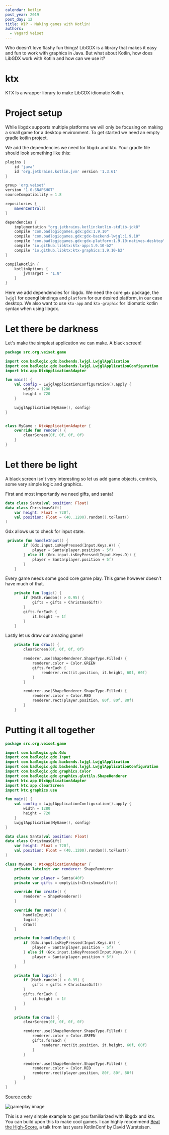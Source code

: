 ```yaml
---
calendar: kotlin
post_year: 2019
post_day: 12
title: WIP - Making games with Kotlin!
authors:
  - Vegard Veiset
---
```

Who doesn’t love flashy fun things! LibGDX is a library that makes it easy and fun to work with graphics in Java. But what about Kotlin, how does LibGDX work with Kotlin and how can we use it?

# ktx

KTX Is a wrapper library to make LibGDX idiomatic Kotlin. 

# Project setup

While libgdx supports multiple platforms we will only be focusing on making a small game for a desktop environment. To get started we need an empty gradle kotlin project. 

We add the dependencies we need for libgdx and ktx. Your gradle file should look something like this:

```gradle
plugins {
    id 'java'
    id 'org.jetbrains.kotlin.jvm' version '1.3.61'
}

group 'org.veiset'
version '1.0-SNAPSHOT'
sourceCompatibility = 1.8

repositories {
    mavenCentral()
}

dependencies {
    implementation "org.jetbrains.kotlin:kotlin-stdlib-jdk8"
    compile "com.badlogicgames.gdx:gdx:1.9.10"
    compile "com.badlogicgames.gdx:gdx-backend-lwjgl:1.9.10"
    compile "com.badlogicgames.gdx:gdx-platform:1.9.10:natives-desktop"
    compile "io.github.libktx:ktx-app:1.9.10-b2"
    compile "io.github.libktx:ktx-graphics:1.9.10-b2"
}

compileKotlin {
    kotlinOptions {
        jvmTarget = "1.8"
    }
}
```

Here we add dependencies for libgdx. We need the core `gdx` package, the `lwjgl` for opengl bindings and `platform` for our desired platform, in our case desktop. We also want to use `ktx-app` and `ktx-graphic` for idiomatic kotlin syntax when using libgdx. 


# Let there be darkness

Let's make the simplest application we can make. A black screen!

```kotlin
package src.org.veiset.game

import com.badlogic.gdx.backends.lwjgl.LwjglApplication
import com.badlogic.gdx.backends.lwjgl.LwjglApplicationConfiguration
import ktx.app.KtxApplicationAdapter

fun main() {
    val config = LwjglApplicationConfiguration().apply {
        width = 1280
        height = 720
    }

    LwjglApplication(MyGame(), config)
}


class MyGame : KtxApplicationAdapter {
    override fun render() {
        clearScreen(0f, 0f, 0f, 0f)
    }
}
```

# Let there be light

A black screen isn't very interesting so let us add game objects, controls, some very simple logic and graphics.

First and most importantly we need gifts, and santa! 

```kotlin
data class Santa(val position: Float)
data class ChristmasGift(
    var height: Float = 720f,
    val position: Float = (40..1200).random().toFloat()
)
```

Gdx allows us to check for input state. 

```kotlin
 private fun handleInput() {
        if (Gdx.input.isKeyPressed(Input.Keys.A)) {
            player = Santa(player.position - 5f)
        } else if (Gdx.input.isKeyPressed(Input.Keys.D)) {
            player = Santa(player.position + 5f)
        }
    }
```

Every game needs some good core game play. This game however doesn’t have much of that.

```kotlin
    private fun logic() {
        if (Math.random() > 0.95) {
            gifts = gifts + ChristmasGift()
        }
        gifts.forEach {
            it.height -= 1f
        }
    }
```


Lastly let us draw our amazing game!

```kotlin
    private fun draw() {
        clearScreen(0f, 0f, 0f, 0f)

        renderer.use(ShapeRenderer.ShapeType.Filled) {
            renderer.color = Color.GREEN
            gifts.forEach {
                renderer.rect(it.position, it.height, 60f, 60f)
            }
        }

        renderer.use(ShapeRenderer.ShapeType.Filled) {
            renderer.color = Color.RED
            renderer.rect(player.position, 80f, 80f, 80f)
        }
    }
```


# Putting it all together

```kotlin
package src.org.veiset.game

import com.badlogic.gdx.Gdx
import com.badlogic.gdx.Input
import com.badlogic.gdx.backends.lwjgl.LwjglApplication
import com.badlogic.gdx.backends.lwjgl.LwjglApplicationConfiguration
import com.badlogic.gdx.graphics.Color
import com.badlogic.gdx.graphics.glutils.ShapeRenderer
import ktx.app.KtxApplicationAdapter
import ktx.app.clearScreen
import ktx.graphics.use

fun main() {
    val config = LwjglApplicationConfiguration().apply {
        width = 1280
        height = 720
    }
    LwjglApplication(MyGame(), config)
}

data class Santa(val position: Float)
data class ChristmasGift(
    var height: Float = 720f,
    val position: Float = (40..1200).random().toFloat()
)

class MyGame : KtxApplicationAdapter {
    private lateinit var renderer: ShapeRenderer

    private var player = Santa(40f)
    private var gifts = emptyList<ChristmasGift>()

    override fun create() {
        renderer = ShapeRenderer()
    }

    override fun render() {
        handleInput()
        logic()
        draw()
    }

    private fun handleInput() {
        if (Gdx.input.isKeyPressed(Input.Keys.A)) {
            player = Santa(player.position - 5f)
        } else if (Gdx.input.isKeyPressed(Input.Keys.D)) {
            player = Santa(player.position + 5f)
        }
    }

    private fun logic() {
        if (Math.random() > 0.95) {
            gifts = gifts + ChristmasGift()
        }
        gifts.forEach {
            it.height -= 1f
        }
    }

    private fun draw() {
        clearScreen(0f, 0f, 0f, 0f)

        renderer.use(ShapeRenderer.ShapeType.Filled) {
            renderer.color = Color.GREEN
            gifts.forEach {
                renderer.rect(it.position, it.height, 60f, 60f)
            }
        }

        renderer.use(ShapeRenderer.ShapeType.Filled) {
            renderer.color = Color.RED
            renderer.rect(player.position, 80f, 80f, 80f)
        }
    }
}
```

[Source code](https://gist.github.com/veiset/4f4e4dd59a95d6d12bc1a828b64955a1)

![gameplay image](/assets/gameplay_simple_game.gif)

This is a very simple example to get you familiarized with libgdx and ktx. You can build upon this to make cool games. I can highly recommend [Beat the High-Score](https://www.youtube.com/watch?v=kDxerDYelLs), a talk from last years KotlinConf by David Wursteisen.
